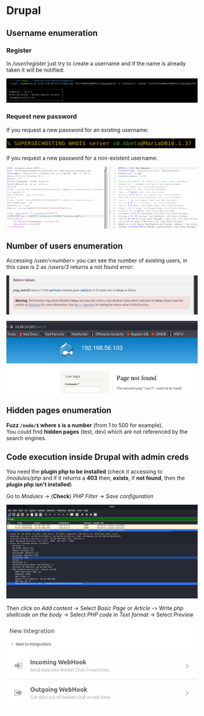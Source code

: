 # Drupal

## Username enumeration

### Register

In _/user/register_ just try to create a username and if the name is already taken it will be notified:

![](../../.gitbook/assets/image%20%28248%29.png)

### Request new password

If you request a new password for an existing username:

![](../../.gitbook/assets/image%20%28301%29.png)

If you request a new password for a non-existent username:

![](../../.gitbook/assets/image%20%2886%29.png)

## Number of users enumeration

Accessing _/user/&lt;number&gt;_ you can see the number of existing users, in this case is 2 as _/users/3_ returns a not found error:

![](../../.gitbook/assets/image%20%2826%29.png)

![](../../.gitbook/assets/image%20%28227%29%20%281%29.png)

## Hidden pages enumeration

**Fuzz `/node/$` where `$` is a number** \(from 1 to 500 for example\).  
You could find **hidden pages** \(test, dev\) which are not referenced by the search engines.

## Code execution inside Drupal with admin creds

You need the **plugin php to be installed** \(check it accessing to _/modules/php_ and if it returns a **403** then, **exists**, if **not found**, then the **plugin php isn't installed**\)

Go to _Modules_ -&gt; \(**Check**\) _PHP Filter_  -&gt; _Save configuration_

![](../../.gitbook/assets/image%20%28247%29.png)

Then click on _Add content_ -&gt; Select _Basic Page_ or _Article -_&gt; Write _php shellcode on the body_ -&gt; Select _PHP code_ in _Text format_ -&gt; Select _Preview_

![](../../.gitbook/assets/image%20%28266%29.png)

